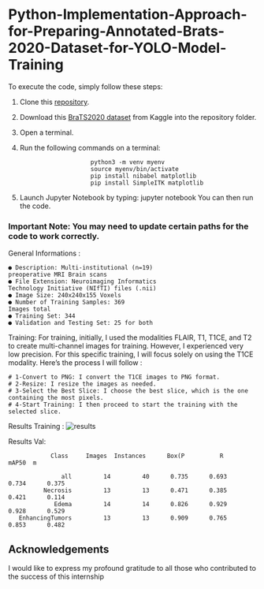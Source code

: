 # Python-Implementation-Approach-for-Preparing-Annotated-Brats-2020-Dataset-for-YOLO-Model-Training

To execute the code, simply follow these steps:

1. Clone this [repository](https://github.com/bedjou211/Python-Implementation-Approach-for-Preparing-Annotated-Brats-2020-Dataset-for-YOLO-Model-Training/tree/main).

2. Download this [BraTS2020 dataset](https://www.kaggle.com/datasets/awsaf49/brats20-dataset-training-validation/data) from Kaggle into the repository folder.

3. Open a terminal.

4. Run the following commands on a terminal:


                           python3 -m venv myenv    
                           source myenv/bin/activate
                           pip install nibabel matplotlib
                           pip install SimpleITK matplotlib
5. Launch Jupyter Notebook by typing: jupyter notebook
You can then run the code.

### Important Note: You may need to update certain paths for the code to work correctly.
General Informations :
    
    ● Description: Multi-institutional (n=19)
    preoperative MRI Brain scans
    ● File Extension: Neuroimaging Informatics
    Technology Initiative (NIfTI) files (.nii)
    ● Image Size: 240x240x155 Voxels
    ● Number of Training Samples: 369
    Images total
    ● Training Set: 344
    ● Validation and Testing Set: 25 for both


Training:
For training, initially, I used the modalities FLAIR, T1, T1CE, and T2 to create multi-channel images for training. However, I experienced very low precision. For this specific training, I will focus solely on using the T1CE modality. Here’s the process I will follow :

    # 1-Convert to PNG: I convert the T1CE images to PNG format.
    # 2-Resize: I resize the images as needed.
    # 3-Select the Best Slice: I choose the best slice, which is the one containing the most pixels.
    # 4-Start Training: I then proceed to start the training with the selected slice.

Results Training :
![results](https://github.com/user-attachments/assets/c06c2041-441b-4096-ac58-a05c7ad1fb3b)


Results Val:

                Class     Images  Instances      Box(P          R      mAP50  m

                   all         14         40      0.735      0.693      0.734      0.375
              Necrosis         13         13      0.471      0.385      0.421      0.114
                 Edema         14         14      0.826      0.929      0.928      0.529
       EnhancingTumors         13         13      0.909      0.765      0.853      0.482

        

## Acknowledgements
I would like to express my profound gratitude to all those who contributed to the success
of this internship
